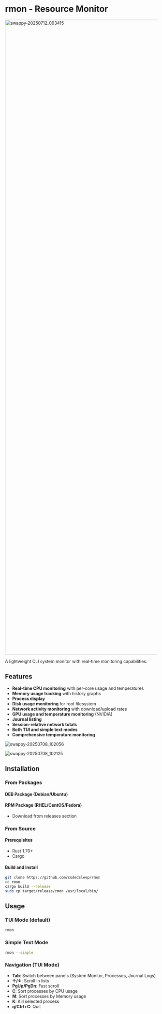 # rmon - Resource Monitor
<img width="3811" height="2092" alt="swappy-20250712_093415" src="https://github.com/user-attachments/assets/160301a4-a8bc-4079-b6ce-1b82c3fd2fea" />

A lightweight CLI system monitor with real-time monitoring capabilities.

## Features

- **Real-time CPU monitoring** with per-core usage and temperatures
- **Memory usage tracking** with history graphs
- **Process display**
- **Disk usage monitoring** for root filesystem
- **Network activity monitoring** with download/upload rates
- **GPU usage and temperature monitoring** (NVIDIA)
- **Journal listing**
- **Session-relative network totals**
- **Both TUI and simple text modes**
- **Comprehensive temperature monitoring**

![swappy-20250708_102056](https://github.com/user-attachments/assets/6b847023-c80a-4da4-9bd1-51228acf682c)

![swappy-20250708_102125](https://github.com/user-attachments/assets/694e6d10-cbe9-4c06-88d2-ad2f949a858c)

## Installation

### From Packages

#### DEB Package (Debian/Ubuntu)
#### RPM Package (RHEL/CentOS/Fedora)
- Download from releases section

### From Source

#### Prerequisites
- Rust 1.70+ 
- Cargo

#### Build and Install
```bash
git clone https://github.com/codedsleep/rmon
cd rmon
cargo build --release
sudo cp target/release/rmon /usr/local/bin/
```

## Usage

### TUI Mode (default)
```bash
rmon
```

### Simple Text Mode
```bash
rmon --simple
```

### Navigation (TUI Mode)
- **Tab**: Switch between panels (System Monitor, Processes, Journal Logs)
- **↑/↓**: Scroll in lists
- **PgUp/PgDn**: Fast scroll
- **C**: Sort processes by CPU usage
- **M**: Sort processes by Memory usage
- **K**: Kill selected process
- **q/Ctrl+C**: Quit

````
